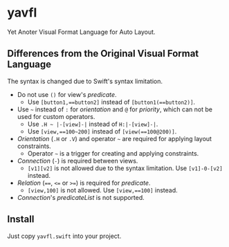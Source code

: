 yavfl
=====

Yet Anoter Visual Format Language for Auto Layout.

## Differences from the Original Visual Format Language

The syntax is changed due to Swift's syntax limitation.

* Do not use `()` for view's *predicate*.
    * Use `[button1,==button2]` instead of `[button1(==button2)]`.
* Use `~` instead of `:` for *orientation* and `@` for *priority*, which can not be used for custom operators.
    * Use `.H ~ |-[view]-|` instead of `H:|-[view]-|`.
    * Use `[view,==100~200]` instead of `[view(==100@200)]`.
* *Orientation* (`.H` or `.V`) and operator `~` are required for applying layout constraints.
    * Operator `~` is a trigger for creating and applying constraints.
* *Connection* (`-`) is required between views.
    * `[v1][v2]` is not allowed due to the syntax limitation. Use `[v1]-0-[v2]` instead.
* *Relation* (`==`, `<=` or `>=`) is required for *predicate*.
    * `[view,100]` is not allowed. Use `[view,==100]` instead.
* *Connection*'s *predicateList* is not supported.


## Install

Just copy `yavfl.swift` into your project.
